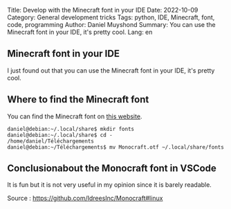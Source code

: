 Title: Develop with the Minecraft font in your IDE
Date: 2022-10-09
Category: General development tricks
Tags: python, IDE, Minecraft, font, code, programming
Author: Daniel Muyshond
Summary: You can use the Minecraft font in your IDE, it's pretty cool.
Lang: en

## Minecraft font in your IDE

I just found out that you can use the Minecraft font in your IDE, it's pretty cool.

## Where to find the Minecraft font

You can find the Minecraft font on [this website](https://www.dafont.com/minecraft.font).
```
daniel@debian:~/.local/share$ mkdir fonts
daniel@debian:~/.local/share$ cd -
/home/daniel/Téléchargements
daniel@debian:~/Téléchargements$ mv Monocraft.otf ~/.local/share/fonts
```
## Conclusionabout the Monocraft font in VSCode
 
It is fun but it is not very useful in my opinion since it is barely readable.

Source :
https://github.com/IdreesInc/Monocraft#linux